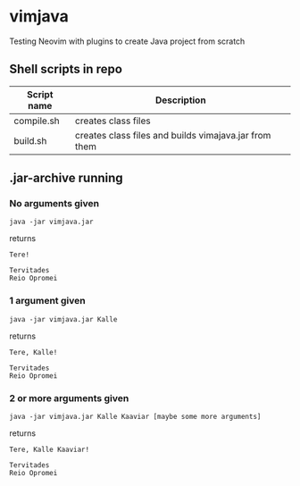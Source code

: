 # vimjava
Testing Neovim with plugins to create Java project from scratch

## Shell scripts in repo

| Script name | Description                                           |
| ----------- | ----------------------------------------------------- |
| compile.sh  | creates class files                                   |
| build.sh    | creates class files and builds vimajava.jar from them |

## .jar-archive running

### No arguments given

```
java -jar vimjava.jar
```
returns
```
Tere!

Tervitades
Reio Opromei
```

### 1 argument given

```
java -jar vimjava.jar Kalle
```
returns
```
Tere, Kalle!

Tervitades
Reio Opromei
```

### 2 or more arguments given

```
java -jar vimjava.jar Kalle Kaaviar [maybe some more arguments]
```
returns
```
Tere, Kalle Kaaviar!

Tervitades
Reio Opromei
```
